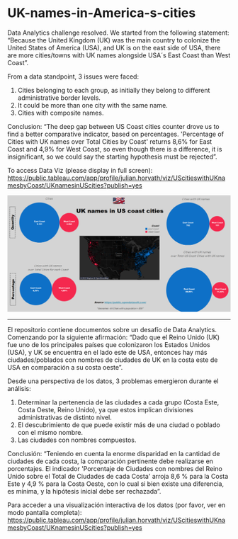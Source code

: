 # UK-names-in-America-s-cities

Data Analytics challenge resolved. We started from the following statement: “Because the United Kingdom (UK) was the main country to colonize the United States of America (USA), and UK is on the east side of USA, there are more cities/towns with UK names alongside USA´s East Coast than West Coast”. 

From a data standpoint, 3 issues were faced:

1. Cities belonging to each group, as initially they belong to different administrative border levels.
2. It could be more than one city with the same name.
3. Cities with composite names.

Conclusion: “The deep gap between US Coast cities counter drove us to find a better comparative indicator, based on percentages. 'Percentage of Cities with UK names over Total Cities by Coast' returns 8,6% for East Coast and 4,9% for West Coast, so even though there is a difference, it is insignificant, so we could say the starting hypothesis must be rejected”.

To access Data Viz (please display in full screen): https://public.tableau.com/app/profile/julian.horvath/viz/UScitieswithUKnamesbyCoast/UKnamesinUScities?publish=yes

![Image text](https://github.com/JulianHorvath/UK-names-in-America-s-cities/blob/main/Dashboard.png)

---- --- --- --- --- --- --- --- --- --- --- --- --- --- --- --- --- --- --- --- --- --- --- --- --- --- --- --- --- --- --- --- --- --- --- --- --- --- --- --- --- ----

El repositorio contiene documentos sobre un desafío de Data Analytics. Comenzando por la siguiente afirmación: “Dado que el Reino Unido (UK) fue uno de los principales países que colonizaron los Estados Unidos (USA), y UK se encuentra en el lado este de USA, entonces hay más ciudades/poblados con nombres de ciudades de UK en la costa este de USA en comparación a su costa oeste”.

Desde una perspectiva de los datos, 3 problemas emergieron durante el análisis:

1. Determinar la pertenencia de las ciudades a cada grupo (Costa Este, Costa Oeste, Reino Unido), ya que estos implican divisiones administrativas de distinto nivel. 
2. El descubrimiento de que puede existir más de una ciudad o poblado con el mismo nombre. 
3. Las ciudades con nombres compuestos.

Conclusión: “Teniendo en cuenta la enorme disparidad en la cantidad de ciudades de cada costa, la comparación pertinente debe realizarse en porcentajes. El indicador 'Porcentaje de Ciudades con nombres del Reino Unido sobre el Total de Ciudades de cada Costa' arroja 8,6 % para la Costa Este y 4,9 % para la Costa Oeste, con lo cual si bien existe una diferencia, es mínima, y la hipótesis inicial debe ser rechazada”.

Para acceder a una visualización interactiva de los datos (por favor, ver en modo pantalla completa): https://public.tableau.com/app/profile/julian.horvath/viz/UScitieswithUKnamesbyCoast/UKnamesinUScities?publish=yes 
